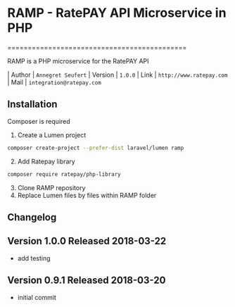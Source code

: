 # RAMP - RatePAY API Microservice in PHP

============================================

RAMP is a PHP microservice for the RatePAY API

| Author | `Annegret Seufert`
| Version | `1.0.0`
| Link | `http://www.ratepay.com`
| Mail | `integration@ratepay.com`

## Installation

Composer is required

1. Create a Lumen project
````bash
composer create-project --prefer-dist laravel/lumen ramp
````

2. Add Ratepay library

````bash
composer require ratepay/php-library
````

3. Clone RAMP repository
4. Replace Lumen files by files within RAMP folder

## Changelog
## Version 1.0.0 Released 2018-03-22
* add testing

## Version 0.9.1 Released 2018-03-20
* initial commit


